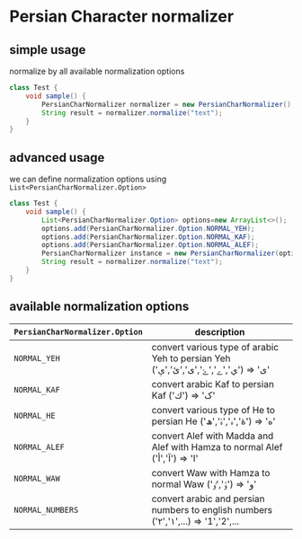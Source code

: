 # Persian Character normalizer
## simple usage
normalize by all available normalization options
```java
class Test {
    void sample() {
        PersianCharNormalizer normalizer = new PersianCharNormalizer();
        String result = normalizer.normalize("text");
    }
}
```
## advanced usage
we can define normalization options using `List<PersianCharNormalizer.Option>` 
```java
class Test {
    void sample() {
        List<PersianCharNormalizer.Option> options=new ArrayList<>();
        options.add(PersianCharNormalizer.Option.NORMAL_YEH);
        options.add(PersianCharNormalizer.Option.NORMAL_KAF);
        options.add(PersianCharNormalizer.Option.NORMAL_ALEF);
        PersianCharNormalizer instance = new PersianCharNormalizer(options);
        String result = normalizer.normalize("text");
    }
}
```
## available normalization options
| `PersianCharNormalizer.Option` | description |
| --- | --- |
|`NORMAL_YEH` | convert various type of arabic Yeh to persian Yeh ('ي','ے','ۓ','ى','ئ','ې') => 'ی'|
|`NORMAL_KAF` |convert arabic Kaf to persian Kaf ('ك') => 'ک'
|`NORMAL_HE` |convert various type of He to persian He ('ۀ','ہ','ۂ','ھ') => 'ه'
|`NORMAL_ALEF` |convert Alef with Madda and Alef with Hamza to normal Alef ('آ','أ') => 'ا'
|`NORMAL_WAW` |convert Waw with Hamza to normal Waw ('ؤ','ٶ') => 'و'
|`NORMAL_NUMBERS` |convert arabic and persian numbers to english numbers ('١','٢',...) => '1','2',...
